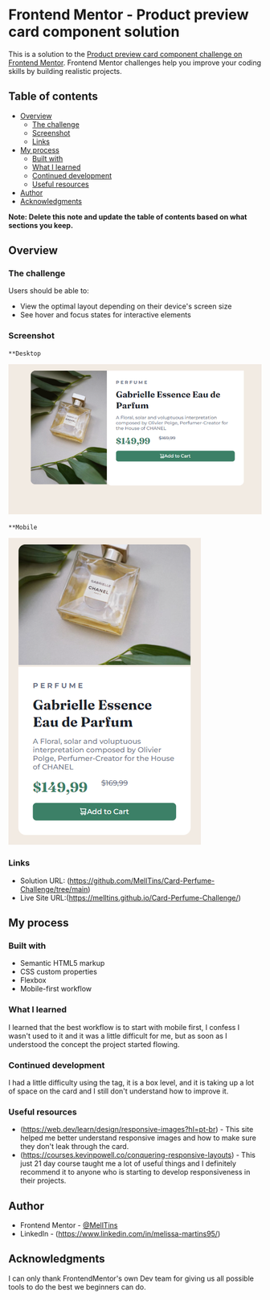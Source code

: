 # Frontend Mentor - Product preview card component solution

This is a solution to the [Product preview card component challenge on Frontend Mentor](https://www.frontendmentor.io/challenges/product-preview-card-component-GO7UmttRfa). Frontend Mentor challenges help you improve your coding skills by building realistic projects. 

## Table of contents

- [Overview](#overview)
  - [The challenge](#the-challenge)
  - [Screenshot](#screenshot)
  - [Links](#links)
- [My process](#my-process)
  - [Built with](#built-with)
  - [What I learned](#what-i-learned)
  - [Continued development](#continued-development)
  - [Useful resources](#useful-resources)
- [Author](#author)
- [Acknowledgments](#acknowledgments)

**Note: Delete this note and update the table of contents based on what sections you keep.**

## Overview

### The challenge

Users should be able to:

- View the optimal layout depending on their device's screen size
- See hover and focus states for interactive elements

### Screenshot
    **Desktop
![](./images/card-results-desktop.png)
   
    **Mobile
![](./images/card-resukts-mobile.png)


### Links

- Solution URL: (https://github.com/MellTins/Card-Perfume-Challenge/tree/main)
- Live Site URL:(https://melltins.github.io/Card-Perfume-Challenge/)

## My process

### Built with

- Semantic HTML5 markup
- CSS custom properties
- Flexbox
- Mobile-first workflow

### What I learned

I learned that the best workflow is to start with mobile first, I confess I wasn't used to it and it was a little difficult for me, but as soon as I understood the concept the project started flowing.


### Continued development

I had a little difficulty using the <picture> tag, it is a box level, and it is taking up a lot of space on the card and I still don't understand how to improve it.

### Useful resources

- (https://web.dev/learn/design/responsive-images?hl=pt-br) - This site helped me better understand responsive images and how to make sure they don't leak through the card.
- (https://courses.kevinpowell.co/conquering-responsive-layouts) - This just 21 day course taught me a lot of useful things and I definitely recommend it to anyone who is starting to develop responsiveness in their projects.


## Author

- Frontend Mentor - [@MellTins](https://www.frontendmentor.io/profile/MellTins)
- LinkedIn - (https://www.linkedin.com/in/melissa-martins95/)



## Acknowledgments

I can only thank FrontendMentor's own Dev team for giving us all possible tools to do the best we beginners can do.

